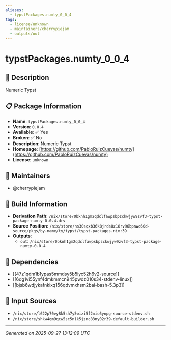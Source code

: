 ```yaml
---
aliases:
  - typstPackages.numty_0_0_4
tags:
  - license/unknown
  - maintainers/cherrypiejam
  - outputs/out
---
```


# typstPackages.numty_0_0_4

## 📝 Description

Numeric Typst

## 📋 Package Information

- **Name**: `typstPackages.numty_0_0_4`
- **Version**: `0.0.4`
- **Available**: ✅ Yes
- **Broken**: ✅ No
- **Description**: Numeric Typst
- **Homepage**: [https://github.com/PabloRuizCuevas/numty](https://github.com/PabloRuizCuevas/numty)
- **License**: `unknown`
## 👥 Maintainers

- @cherrypiejam


## 🔧 Build Information

- **Derivation Path**: `/nix/store/0bknh1gm2qdclfawpsbpzckwjyw9zvf3-typst-package-numty-0.0.4.drv`
- **Source Position**: `/nix/store/ns30sqxb36k8jrds8z18rv96bpnwc60d-source/pkgs/by-name/ty/typst/typst-packages.nix:39`
- **Outputs**:
  - `out`:  `/nix/store/0bknh1gm2qdclfawpsbpzckwjyw9zvf3-typst-package-numty-0.0.4`

## 🔗 Dependencies

- [[47z1qdm1b1ypas5mmdsy5b5iyc52h6v2-source]]
- [[6dg1vi55ynf4dmkmmcn945pwdz010s34-stdenv-linux]]
- [[bjsb6wdjykafnkixq156qdvmxhsm2bai-bash-5.3p3]]

## 📁 Input Sources

- `/nix/store/l622p70vy8k5sh7y5wizi5f2mic6ynpg-source-stdenv.sh`
- `/nix/store/shkw4qm9qcw5sc5n1k5jznc83ny02r39-default-builder.sh`

---
*Generated on 2025-09-27 13:12:09 UTC*
